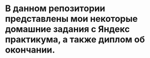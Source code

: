 # В данном репозитории представлены мои некоторые домашние задания с Яндекс практикума, а также диплом об окончании.
